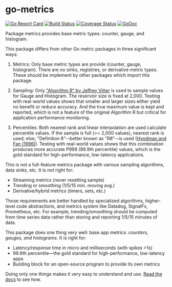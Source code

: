 # go-metrics

[![Go Report Card](https://goreportcard.com/badge/github.com/daniel-nichter/go-metrics)](https://goreportcard.com/report/github.com/daniel-nichter/go-metrics) [![Build Status](https://travis-ci.org/daniel-nichter/go-metrics.svg?branch=master)](https://travis-ci.org/daniel-nichter/go-metrics) [![Coverage Status](https://coveralls.io/repos/github/daniel-nichter/go-metrics/badge.svg?branch=master)](https://coveralls.io/github/daniel-nichter/go-metrics?branch=master) [![GoDoc](https://godoc.org/github.com/daniel-nichter/go-metrics?status.svg)](https://godoc.org/github.com/daniel-nichter/go-metrics)

Package metrics provides base metric types: counter, gauge, and histogram.

This package differs from other Go metric packages in three significant ways:

1. Metrics: Only base metric types are provide (counter, gauge, histogram). There are no sinks, registries, or derivative metric types. These should be implement by other packages which import this package.

2. Sampling: Only ["Algorithm R" by Jeffrey Vitter](https://www.cs.umd.edu/~samir/498/vitter.pdf) is used to sample values for Gauge and Histogram. The reservoir size is fixed at 2,000. Testing with real-world values shows that smaller and larger sizes either yield no benefit or reduce accuracy. And the true maximum value is kept and reported, which is not a feature of the original Algorithm R but critical for application performance monitoring.

3. Percentiles: Both nearest rank and linear interpolation are used calculate percentile values. If the sample is full (>= 2,000 values), nearest rank is used; else, "Definition 8"--better known as "R8"--is used ([Hyndman and Fan (1996)](https://www.amherst.edu/media/view/129116/original/Sample+Quantiles.pdf)). Testing with real-world values shows that this combination produces more accurate P999 (99.9th percentile) values, which is the gold standard for high-performance, low-latency applications.

This is not a full-feature metrics package with various sampling algorithms, data sinks, etc. It is  _not_ right for:

* Streaming metrics (never resetting sample)
* Trending or smoothing (1/5/15 min. moving avg.)
* Derivative/hybrid metrics (timers, sets, etc.)

Those requirements are better handled by specialized algorithms, higher-level code abstractions, and metrics system like Datadog, SignalFx, Prometheus, etc. For example, trending/smoothing should be computed from time series data rather than storing and reporting 1/5/15 minutes of data.

This package does one thing very well: base app metrics: _counters, gauges, and histograms_. It is right for:

* Latency/response time in micro and milliseconds (with spikes >1s)
* 99.9th percentile&mdash;the gold standard for high-performance, low-latency apps
* Building block for an open-source program to provide its own metrics

Doing only one things makes it very easy to understand and use. [Read the docs](https://godoc.org/github.com/daniel-nichter/go-metrics) to see how.
